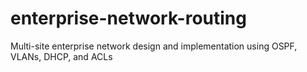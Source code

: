 # enterprise-network-routing
Multi-site enterprise network design and implementation using OSPF, VLANs, DHCP, and ACLs
